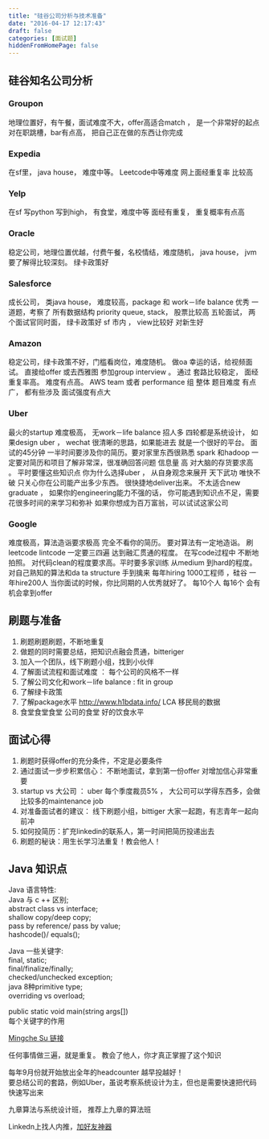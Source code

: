 ```yaml
---
title: "硅谷公司分析与技术准备"
date: "2016-04-17 12:17:43"
draft: false
categories: [面试题]
hiddenFromHomePage: false
---
```

##  硅谷知名公司分析

### Groupon
地理位置好，有午餐，面试难度不大，offer高适合match ， 是一个非常好的起点
对在职跳槽，bar有点高， 把自己正在做的东西让你完成

### Expedia
在sf里， java house， 难度中等。 Leetcode中等难度
网上面经重复率 比较高

### Yelp
在sf  写python 写到high， 有食堂，难度中等
面经有重复， 重复概率有点高

### Oracle
稳定公司，地理位置优越，付费午餐，名校情结，难度随机， java house， jvm要了解得比较深刻。 绿卡政策好

### Salesforce
成长公司， 类java house， 难度较高，package 和 work－life balance 优秀
一道题，考察了 所有数据结构 priority queue, stack， 股票比较高
五轮面试， 两个面试官同时面， 绿卡政策好 sf 市内  ， view比较好 对新生好

### Amazon
稳定公司，绿卡政策不好，门槛看岗位，难度随机。  做oa
幸运的话，给视频面试。 直接给offer
或去西雅图 参加group interview 。 通过
套路比较稳定， 面经重复率高。 难度有点高。
AWS team  或者 performance 组  整体 题目难度 有点广， 都有些涉及 面试强度有点大

### Uber
最火的startup 难度极高， 无work－life balance 招人多
四轮都是系统设计，
如果design uber ， wechat  很清晰的思路，如果能进去 就是一个很好的平台。
面试的45分钟  一半时间要涉及你的简历。要对家里东西很熟悉
spark 和hadoop  一定要对简历和项目了解非常深，很准确回答问题
信息量 高 对大脑的存货要求高 。 平时要懂这些知识点
你为什么选择uber  ， 从自身观念来展开
天下武功 唯快不破    只关心你在公司能产出多少东西。 很快捷地deliver出来。
不太适合new graduate ， 如果你的engineering能力不强的话， 你可能遇到知识点不足，需要花很多时间的来学习和弥补
如果你想成为百万富翁，可以试试这家公司

### Google
难度极高，算法造诣要求极高
完全不看你的简历。  要对算法有一定地造诣。
刷leetcode lintcode 一定要三四遍 达到融汇贯通的程度。
在写code过程中 不断地拍照。 对代码clean的程度要求高。平时要多家训练
从medium 到hard的程度。  对自己熟知的算法和da ta structure 手到擒来
每年hiring 1000工程师 ，硅谷 一年hire200人
当你面试的时候，你比同期的人优秀就好了。 每10个人 每16个 会有机会拿到offer

## 刷题与准备  
1. 刷题刷题刷题，不断地重复  
2. 做题的同时需要总结，把知识点融会贯通，bitteriger  
3. 加入一个团队，线下刷题小组，找到小伙伴  
4. 了解面试流程和面试难度 ： 每个公司的风格不一样  
5. 了解公司文化和work－life  balance :  fit  in group  
6. 了解绿卡政策  
7. 了解package水平 http://www.h1bdata.info/   LCA 移民局的数据  
8. 食堂食堂食堂 公司的食堂 好的饮食水平  

## 面试心得
1. 刷题时获得offer的充分条件，不定是必要条件
2. 通过面试一步步积累信心： 不断地面试，拿到第一份offer 对增加信心非常重要
3. startup vs 大公司 ： uber 每个季度裁员5% ， 大公司可以学得东西多，会做比较多的maintenance job
4. 对准备面试者的建议： 线下刷题小组，bittiger  大家一起跑，有志青年一起向前冲
5. 如何投简历：扩充linkedin的联系人，第一时间把简历投递出去
6. 刷题的秘诀：用生长学习法重复！教会他人！


## Java 知识点
Java 语言特性:  
Java 与 c ++ 区别;  
abstract class vs interface;   
shallow copy/deep copy;   
pass by reference/ pass by value;   
hashcode()/ equals();   

Java 一些关键字:  
final, static;   
final/finalize/finally;   
checked/unchecked exception;   
java 8种primitive type;  
overriding vs overload;   

public static void main(string args[])    
每个关键字的作用     

[Mingche Su 链接](http://zhuanlan.zhihu.com/p/20545626)

任何事情做三遍，就是重复。 教会了他人，你才真正掌握了这个知识

每年9月份就开始放出全年的headcounter 越早投越好！  
要总结公司的套路，例如Uber，虽说考察系统设计为主，但也是需要快速把代码快速写出来  

九章算法与系统设计班， 推荐上九章的算法班

Linkedn上找人内推，[加好友神器](https://github.com/LearnerChao/LinkDriver)
